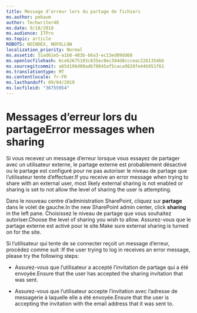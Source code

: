 ```yaml
---
title: Message d’erreur lors du partage de fichiers
ms.author: pebaum
author: Techwriter40
ms.date: 9/18/2018
ms.audience: ITPro
ms.topic: article
ROBOTS: NOINDEX, NOFOLLOW
localization_priority: Normal
ms.assetid: 51ad61e5-a1b8-483b-b6a3-ec13ed09dd68
ms.openlocfilehash: 6ce62675193c835ec0ec394d8ccceac2261354bb
ms.sourcegitcommit: a65d196d00adb70045af5caca9828fe44b951f61
ms.translationtype: MT
ms.contentlocale: fr-FR
ms.lasthandoff: 09/04/2019
ms.locfileid: "36755954"
---
```

# <a name="error-messages-when-sharing"></a><span data-ttu-id="f8639-102">Messages d’erreur lors du partage</span><span class="sxs-lookup"><span data-stu-id="f8639-102">Error messages when sharing</span></span>

<span data-ttu-id="f8639-103">Si vous recevez un message d’erreur lorsque vous essayez de partager avec un utilisateur externe, le partage externe est probablement désactivé ou le partage est configuré pour ne pas autoriser le niveau de partage que l’utilisateur tente d’effectuer.</span><span class="sxs-lookup"><span data-stu-id="f8639-103">If you receive an error message when trying to share with an external user, most likely external sharing is not enabled or sharing is set to not allow the level of sharing the user is attempting.</span></span>
  
<span data-ttu-id="f8639-104">Dans le nouveau centre d’administration SharePoint, cliquez sur **partage** dans le volet de gauche.</span><span class="sxs-lookup"><span data-stu-id="f8639-104">In the  new SharePoint admin center, click **sharing** in the left pane.</span></span> <span data-ttu-id="f8639-105">Choisissez le niveau de partage que vous souhaitez autoriser.</span><span class="sxs-lookup"><span data-stu-id="f8639-105">Choose the level of sharing you wish to allow.</span></span> <span data-ttu-id="f8639-106">Assurez-vous que le partage externe est activé pour le site.</span><span class="sxs-lookup"><span data-stu-id="f8639-106">Make sure external sharing is turned on for the site.</span></span> 
  
<span data-ttu-id="f8639-107">Si l’utilisateur qui tente de se connecter reçoit un message d’erreur, procédez comme suit :</span><span class="sxs-lookup"><span data-stu-id="f8639-107">If the user trying to log in receives an error message, please try the following steps:</span></span>
  
- <span data-ttu-id="f8639-108">Assurez-vous que l’utilisateur a accepté l’invitation de partage qui a été envoyée.</span><span class="sxs-lookup"><span data-stu-id="f8639-108">Ensure that the user has accepted the sharing invitation that was sent.</span></span>
    
- <span data-ttu-id="f8639-109">Assurez-vous que l’utilisateur accepte l’invitation avec l’adresse de messagerie à laquelle elle a été envoyée.</span><span class="sxs-lookup"><span data-stu-id="f8639-109">Ensure that the user is accepting the invitation with the email address that it was sent to.</span></span>
    

